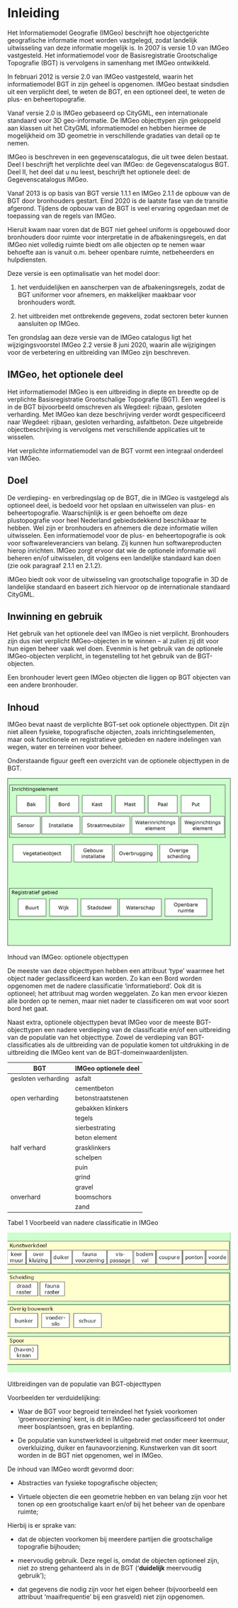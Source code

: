 Inleiding
=========

Het Informatiemodel Geografie (IMGeo) beschrijft hoe objectgerichte geografische
informatie moet worden vastgelegd, zodat landelijk uitwisseling van deze
informatie mogelijk is. In 2007 is versie 1.0 van IMGeo vastgesteld. Het
informatiemodel voor de Basisregistratie Grootschalige Topografie (BGT) is
vervolgens in samenhang met IMGeo ontwikkeld.

In februari 2012 is versie 2.0 van IMGeo vastgesteld, waarin het informatiemodel
BGT in zijn geheel is opgenomen. IMGeo bestaat sindsdien uit een verplicht deel,
te weten de BGT, en een optio­neel deel, te weten de plus- en beheertopografie.

Vanaf versie 2.0 is IMGeo gebaseerd op CityGML, een internationale standaard
voor 3D geo-informatie. De IMGeo objecttypen zijn gekoppeld aan klassen uit het
CityGML informatiemodel en hebben hiermee de mogelijkheid om 3D geometrie in
verschillende gradaties van detail op te nemen.

IMGeo is beschreven in een gegevenscatalogus, die uit twee delen bestaat.
Deel I beschrijft het verplichte deel van IMGeo: de Gegevenscatalogus BGT.
Deel II, het deel dat u nu leest, beschrijft het optionele deel: de
Gegevenscatalogus IMGeo.

Vanaf 2013 is op basis van BGT versie 1.1.1 en IMGeo 2.1.1 de opbouw van de BGT
door bronhouders gestart. Eind 2020 is de laatste fase van de transitie
afgerond. Tijdens de opbouw van de BGT is veel ervaring opgedaan met de
toepassing van de regels van IMGeo.

Hieruit kwam naar voren dat de BGT niet geheel uniform is opgebouwd door
bronhouders door ruimte voor interpretatie in de afbakeningsregels, en dat IMGeo
niet volledig ruimte biedt om alle objecten op te nemen waar behoefte aan is
vanuit o.m. beheer openbare ruimte, netbeheerders en hulpdiensten.

Deze versie is een optimalisatie van het model door:

1.  het verduidelijken en aanscherpen van de afbakeningsregels, zodat de BGT
    uniformer voor afnemers, en makkelijker maakbaar voor bronhouders wordt.

2.  het uitbreiden met ontbrekende gegevens, zodat sectoren beter kunnen
    aansluiten op IMGeo.

Ten grondslag aan deze versie van de IMGeo catalogus ligt het wijzigingsvoorstel
IMGeo 2.2 versie 8 juni 2020, waarin alle wijzigingen voor de verbetering en
uitbreiding van IMGeo zijn beschreven.

IMGeo, het optionele deel
-------------------------

Het informatiemodel IMGeo is een uitbreiding in diepte en breedte op de
verplichte Basisregistratie Grootschalige Topografie (BGT). Een wegdeel is in de
BGT bijvoorbeeld omschreven als Wegdeel: rijbaan, gesloten verharding. Met IMGeo
kan deze beschrijving verder wordt gespecificeerd naar Wegdeel: rijbaan,
gesloten verharding, asfaltbeton. Deze uitgebreide objectbeschrijving is
vervolgens met verschillende applicaties uit te wisselen.

Het verplichte informatiemodel van de BGT vormt een integraal onderdeel van
IMGeo.

Doel
----

De verdieping- en verbredingslag op de BGT, die in IMGeo is vastgelegd als
optioneel deel, is bedoeld voor het opslaan en uitwisselen van plus- en
beheertopografie. Waarschijnlijk is er geen behoefte om deze plustopografie voor
heel Nederland gebiedsdekkend beschikbaar te hebben. Wel zijn er bronhouders en
afnemers die deze informatie willen uitwisselen. Een informatiemodel voor de
plus- en beheertopografie is ook voor softwareleveranciers van belang. Zij
kunnen hun softwareproducten hierop inrichten. IMGeo zorgt ervoor dat wie de
optionele informatie wil beheren en/of uitwisselen, dit volgens
een landelijke standaard kan doen (zie ook paragraaf 2.1.1 en 2.1.2).

IMGeo biedt ook voor de uitwisseling van grootschalige topografie in 3D de
landelijke standaard en baseert zich hiervoor op de internationale standaard
CityGML.

Inwinning en gebruik
--------------------

Het gebruik van het optionele deel van IMGeo is niet verplicht. Bronhouders zijn
dus niet verplicht IMGeo-objecten in te winnen – al zullen zij dit voor hun
eigen beheer vaak wel doen. Evenmin is het gebruik van de optionele
IMGeo-objecten verplicht, in tegenstelling tot het gebruik van de BGT-objecten.

Een bronhouder levert geen IMGeo objecten die liggen op BGT objecten van een
andere bronhouder.

Inhoud
------

IMGeo bevat naast de verplichte BGT-set ook optionele objecttypen. Dit zijn niet
alleen fysieke, topografische objecten, zoals inrichtingselementen, maar ook
functionele en registratieve gebieden en nadere indelingen van wegen, water en
terreinen voor beheer.

Onderstaande figuur geeft een overzicht van de optionele objecttypen in de BGT.

![](media/e06259e842931b5cc2bb5cf31e4d7c4d.png)

Inhoud van IMGeo: optionele objecttypen

De meeste van deze objecttypen hebben een attribuut ‘type’ waarmee het object
nader geclassificeerd kan worden. Zo kan een Bord worden opgenomen met de nadere
classificatie ‘informatiebord’. Ook dit is optioneel; het attribuut mag worden
weggelaten. Zo kan men ervoor kiezen alle borden op te nemen, maar niet nader te
classificeren om wat voor soort bord het gaat.

Naast extra, optionele objecttypen bevat IMGeo voor de meeste BGT-objecttypen
een nadere verdieping van de classificatie en/of een uitbreiding van de
populatie van het objecttype. Zowel de verdieping van BGT-classificaties als de
uitbreiding van de populatie komen tot uitdrukking in de uitbreiding die IMGeo
kent van de BGT-domeinwaardenlijsten.

| BGT                 | IMGeo optionele deel |
|---------------------|----------------------|
| gesloten verharding | asfalt               |
|                     | cementbeton          |
| open verharding     | betonstraatstenen    |
|                     | gebakken klinkers    |
|                     | tegels               |
|                     | sierbestrating       |
|                     | beton element        |
| half verhard        | grasklinkers         |
|                     | schelpen             |
|                     | puin                 |
|                     | grind                |
|                     | gravel               |
| onverhard           | boomschors           |
|                     | zand                 |

Tabel 1 Voorbeeld van nadere classificatie in IMGeo

![](media/c1ee4fdb69a2d1e4fe62f71494d54d44.png)

Uitbreidingen van de populatie van BGT-objecttypen

Voorbeelden ter verduidelijking:

-   Waar de BGT voor begroeid terreindeel het fysiek voorkomen
    ‘groenvoorziening’ kent, is dit in IMGeo nader geclassificeerd tot onder
    meer bosplantsoen, gras en beplanting.

-   De populatie van kunstwerkdeel is uitgebreid met onder meer keermuur,
    overkluizing, duiker en faunavoorziening. Kunstwerken van dit soort worden
    in de BGT niet opgenomen, wel in IMGeo.

De inhoud van IMGeo wordt gevormd door:

-   Abstracties van fysieke topografische objecten;

-   Virtuele objecten die een geometrie hebben en van belang zijn voor het tonen
    op een grootschalige kaart en/of bij het beheer van de openbare ruimte;

Hierbij is er sprake van:

-   dat de objecten voorkomen bij meerdere partijen die grootschalige topografie
    bijhouden;

-   meervoudig gebruik. Deze regel is, omdat de objecten optioneel zijn, niet zo
    streng gehanteerd als in de BGT (‘**duidelijk** meervoudig gebruik’);

-   dat gegevens die nodig zijn voor het eigen beheer (bijvoorbeeld een
    attribuut ‘maaifrequentie’ bij een grasveld) niet zijn opgenomen.
